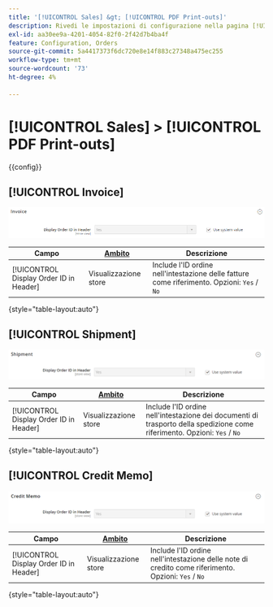 ```yaml
---
title: '[!UICONTROL Sales] &gt; [!UICONTROL PDF Print-outs]'
description: Rivedi le impostazioni di configurazione nella pagina [!UICONTROL Sales] &gt; [!UICONTROL PDF Print-outs] dell'amministratore di Commerce.
exl-id: aa30ee9a-4201-4054-82f0-2f42d7b4ba4f
feature: Configuration, Orders
source-git-commit: 5a4417373f6dc720e8e14f883c27348a475ec255
workflow-type: tm+mt
source-wordcount: '73'
ht-degree: 4%

---
```


# [!UICONTROL Sales] > [!UICONTROL PDF Print-outs]

{{config}}

<!-- [Invoice](https://experienceleague.adobe.com/en/docs/commerce-admin/stores-sales/site-store/sales-documents) -->

## [!UICONTROL Invoice]

![Fattura](./assets/pdf-print-invoice.png)<!-- zoom -->

| Campo | [Ambito](../../getting-started/websites-stores-views.md#scope-settings) | Descrizione |
|--- |--- |--- |
| [!UICONTROL Display Order ID in Header] | Visualizzazione store | Include l&#39;ID ordine nell&#39;intestazione delle fatture come riferimento. Opzioni: `Yes` / `No` |

{style="table-layout:auto"}

## [!UICONTROL Shipment]

![Spedizione](./assets/pdf-print-shipment.png)<!-- zoom -->

| Campo | [Ambito](../../getting-started/websites-stores-views.md#scope-settings) | Descrizione |
|--- |--- |--- |
| [!UICONTROL Display Order ID in Header] | Visualizzazione store | Include l&#39;ID ordine nell&#39;intestazione dei documenti di trasporto della spedizione come riferimento. Opzioni: `Yes` / `No` |

{style="table-layout:auto"}

## [!UICONTROL Credit Memo]

![Nota di credito](./assets/pdf-print-credit-memo.png)<!-- zoom -->

| Campo | [Ambito](../../getting-started/websites-stores-views.md#scope-settings) | Descrizione |
|--- |--- |--- |
| [!UICONTROL Display Order ID in Header] | Visualizzazione store | Include l&#39;ID ordine nell&#39;intestazione delle note di credito come riferimento. Opzioni: `Yes` / `No` |

{style="table-layout:auto"}
